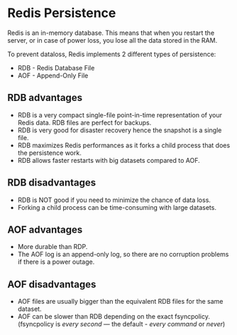 
# Redis Persistence

Redis is an in-memory database. This means that when you restart the server, or in case of power loss, you lose all the data stored in the RAM.

To prevent dataloss, Redis implements 2 different types of persistence:

* RDB - Redis Database File
* AOF - Append-Only File

## RDB advantages

* RDB is a very compact single-file point-in-time representation of your Redis data. RDB files are perfect for backups.
* RDB is very good for disaster recovery hence the snapshot is a single file.
* RDB maximizes Redis performances as it forks a child process that does the persistence work.
* RDB allows faster restarts with big datasets compared to AOF.

## RDB disadvantages

* RDB is NOT good if you need to minimize the chance of data loss.
* Forking a child process can be time-consuming with large datasets.

## AOF advantages

* More durable than RDP.
* The AOF log is an append-only log, so there are no corruption problems if there is a power outage.

## AOF disadvantages

* AOF files are usually bigger than the equivalent RDB files for the same dataset.
* AOF can be slower than RDB depending on the exact fsyncpolicy. (fsyncpolicy is _every second_ — the default - _every command_ or _never_)
